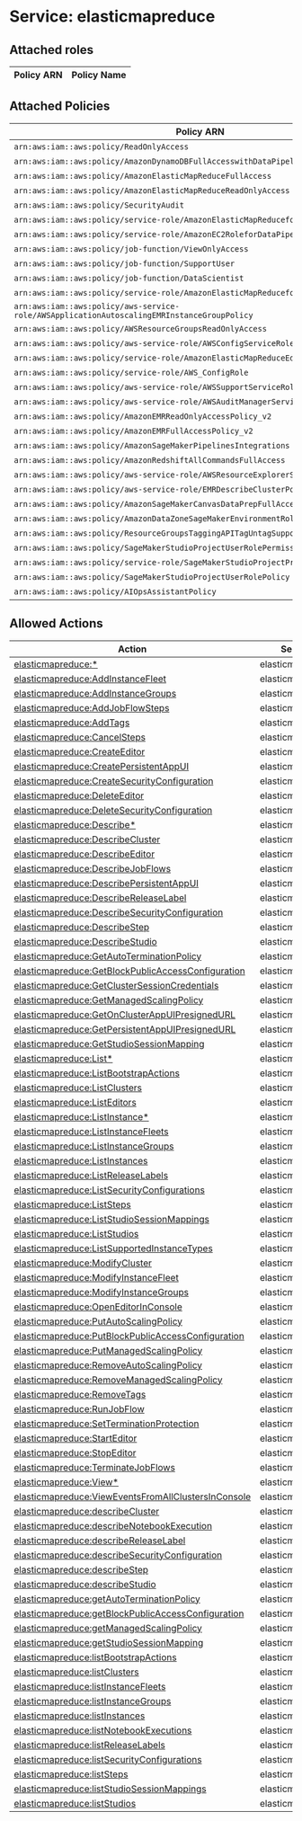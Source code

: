 # Service: elasticmapreduce

## Attached roles

| Policy ARN | Policy Name |
|------------|-------------|
## Attached Policies

| Policy ARN | Policy Name |
|------------|-------------|
| `arn:aws:iam::aws:policy/ReadOnlyAccess` | [ReadOnlyAccess](../policies.md#readonlyaccess) |
| `arn:aws:iam::aws:policy/AmazonDynamoDBFullAccesswithDataPipeline` | [AmazonDynamoDBFullAccesswithDataPipeline](../policies.md#amazondynamodbfullaccesswithdatapipeline) |
| `arn:aws:iam::aws:policy/AmazonElasticMapReduceFullAccess` | [AmazonElasticMapReduceFullAccess](../policies.md#amazonelasticmapreducefullaccess) |
| `arn:aws:iam::aws:policy/AmazonElasticMapReduceReadOnlyAccess` | [AmazonElasticMapReduceReadOnlyAccess](../policies.md#amazonelasticmapreducereadonlyaccess) |
| `arn:aws:iam::aws:policy/SecurityAudit` | [SecurityAudit](../policies.md#securityaudit) |
| `arn:aws:iam::aws:policy/service-role/AmazonElasticMapReduceforEC2Role` | [AmazonElasticMapReduceforEC2Role](../policies.md#amazonelasticmapreduceforec2role) |
| `arn:aws:iam::aws:policy/service-role/AmazonEC2RoleforDataPipelineRole` | [AmazonEC2RoleforDataPipelineRole](../policies.md#amazonec2rolefordatapipelinerole) |
| `arn:aws:iam::aws:policy/job-function/ViewOnlyAccess` | [ViewOnlyAccess](../policies.md#viewonlyaccess) |
| `arn:aws:iam::aws:policy/job-function/SupportUser` | [SupportUser](../policies.md#supportuser) |
| `arn:aws:iam::aws:policy/job-function/DataScientist` | [DataScientist](../policies.md#datascientist) |
| `arn:aws:iam::aws:policy/service-role/AmazonElasticMapReduceforAutoScalingRole` | [AmazonElasticMapReduceforAutoScalingRole](../policies.md#amazonelasticmapreduceforautoscalingrole) |
| `arn:aws:iam::aws:policy/aws-service-role/AWSApplicationAutoscalingEMRInstanceGroupPolicy` | [AWSApplicationAutoscalingEMRInstanceGroupPolicy](../policies.md#awsapplicationautoscalingemrinstancegrouppolicy) |
| `arn:aws:iam::aws:policy/AWSResourceGroupsReadOnlyAccess` | [AWSResourceGroupsReadOnlyAccess](../policies.md#awsresourcegroupsreadonlyaccess) |
| `arn:aws:iam::aws:policy/aws-service-role/AWSConfigServiceRolePolicy` | [AWSConfigServiceRolePolicy](../policies.md#awsconfigservicerolepolicy) |
| `arn:aws:iam::aws:policy/service-role/AmazonElasticMapReduceEditorsRole` | [AmazonElasticMapReduceEditorsRole](../policies.md#amazonelasticmapreduceeditorsrole) |
| `arn:aws:iam::aws:policy/service-role/AWS_ConfigRole` | [AWS_ConfigRole](../policies.md#aws_configrole) |
| `arn:aws:iam::aws:policy/aws-service-role/AWSSupportServiceRolePolicy` | [AWSSupportServiceRolePolicy](../policies.md#awssupportservicerolepolicy) |
| `arn:aws:iam::aws:policy/aws-service-role/AWSAuditManagerServiceRolePolicy` | [AWSAuditManagerServiceRolePolicy](../policies.md#awsauditmanagerservicerolepolicy) |
| `arn:aws:iam::aws:policy/AmazonEMRReadOnlyAccessPolicy_v2` | [AmazonEMRReadOnlyAccessPolicy_v2](../policies.md#amazonemrreadonlyaccesspolicy_v2) |
| `arn:aws:iam::aws:policy/AmazonEMRFullAccessPolicy_v2` | [AmazonEMRFullAccessPolicy_v2](../policies.md#amazonemrfullaccesspolicy_v2) |
| `arn:aws:iam::aws:policy/AmazonSageMakerPipelinesIntegrations` | [AmazonSageMakerPipelinesIntegrations](../policies.md#amazonsagemakerpipelinesintegrations) |
| `arn:aws:iam::aws:policy/AmazonRedshiftAllCommandsFullAccess` | [AmazonRedshiftAllCommandsFullAccess](../policies.md#amazonredshiftallcommandsfullaccess) |
| `arn:aws:iam::aws:policy/aws-service-role/AWSResourceExplorerServiceRolePolicy` | [AWSResourceExplorerServiceRolePolicy](../policies.md#awsresourceexplorerservicerolepolicy) |
| `arn:aws:iam::aws:policy/aws-service-role/EMRDescribeClusterPolicyForEMRWAL` | [EMRDescribeClusterPolicyForEMRWAL](../policies.md#emrdescribeclusterpolicyforemrwal) |
| `arn:aws:iam::aws:policy/AmazonSageMakerCanvasDataPrepFullAccess` | [AmazonSageMakerCanvasDataPrepFullAccess](../policies.md#amazonsagemakercanvasdataprepfullaccess) |
| `arn:aws:iam::aws:policy/AmazonDataZoneSageMakerEnvironmentRolePermissionsBoundary` | [AmazonDataZoneSageMakerEnvironmentRolePermissionsBoundary](../policies.md#amazondatazonesagemakerenvironmentrolepermissionsboundary) |
| `arn:aws:iam::aws:policy/ResourceGroupsTaggingAPITagUntagSupportedResources` | [ResourceGroupsTaggingAPITagUntagSupportedResources](../policies.md#resourcegroupstaggingapitaguntagsupportedresources) |
| `arn:aws:iam::aws:policy/SageMakerStudioProjectUserRolePermissionsBoundary` | [SageMakerStudioProjectUserRolePermissionsBoundary](../policies.md#sagemakerstudioprojectuserrolepermissionsboundary) |
| `arn:aws:iam::aws:policy/service-role/SageMakerStudioProjectProvisioningRolePolicy` | [SageMakerStudioProjectProvisioningRolePolicy](../policies.md#sagemakerstudioprojectprovisioningrolepolicy) |
| `arn:aws:iam::aws:policy/SageMakerStudioProjectUserRolePolicy` | [SageMakerStudioProjectUserRolePolicy](../policies.md#sagemakerstudioprojectuserrolepolicy) |
| `arn:aws:iam::aws:policy/AIOpsAssistantPolicy` | [AIOpsAssistantPolicy](../policies.md#aiopsassistantpolicy) |

## Allowed Actions

| Action | Service |
|--------|---------|
| [elasticmapreduce:*](../actions.md#elasticmapreduce:all) | elasticmapreduce |
| [elasticmapreduce:AddInstanceFleet](../actions.md#elasticmapreduce:addinstancefleet) | elasticmapreduce |
| [elasticmapreduce:AddInstanceGroups](../actions.md#elasticmapreduce:addinstancegroups) | elasticmapreduce |
| [elasticmapreduce:AddJobFlowSteps](../actions.md#elasticmapreduce:addjobflowsteps) | elasticmapreduce |
| [elasticmapreduce:AddTags](../actions.md#elasticmapreduce:addtags) | elasticmapreduce |
| [elasticmapreduce:CancelSteps](../actions.md#elasticmapreduce:cancelsteps) | elasticmapreduce |
| [elasticmapreduce:CreateEditor](../actions.md#elasticmapreduce:createeditor) | elasticmapreduce |
| [elasticmapreduce:CreatePersistentAppUI](../actions.md#elasticmapreduce:createpersistentappui) | elasticmapreduce |
| [elasticmapreduce:CreateSecurityConfiguration](../actions.md#elasticmapreduce:createsecurityconfiguration) | elasticmapreduce |
| [elasticmapreduce:DeleteEditor](../actions.md#elasticmapreduce:deleteeditor) | elasticmapreduce |
| [elasticmapreduce:DeleteSecurityConfiguration](../actions.md#elasticmapreduce:deletesecurityconfiguration) | elasticmapreduce |
| [elasticmapreduce:Describe*](../actions.md#elasticmapreduce:describeall) | elasticmapreduce |
| [elasticmapreduce:DescribeCluster](../actions.md#elasticmapreduce:describecluster) | elasticmapreduce |
| [elasticmapreduce:DescribeEditor](../actions.md#elasticmapreduce:describeeditor) | elasticmapreduce |
| [elasticmapreduce:DescribeJobFlows](../actions.md#elasticmapreduce:describejobflows) | elasticmapreduce |
| [elasticmapreduce:DescribePersistentAppUI](../actions.md#elasticmapreduce:describepersistentappui) | elasticmapreduce |
| [elasticmapreduce:DescribeReleaseLabel](../actions.md#elasticmapreduce:describereleaselabel) | elasticmapreduce |
| [elasticmapreduce:DescribeSecurityConfiguration](../actions.md#elasticmapreduce:describesecurityconfiguration) | elasticmapreduce |
| [elasticmapreduce:DescribeStep](../actions.md#elasticmapreduce:describestep) | elasticmapreduce |
| [elasticmapreduce:DescribeStudio](../actions.md#elasticmapreduce:describestudio) | elasticmapreduce |
| [elasticmapreduce:GetAutoTerminationPolicy](../actions.md#elasticmapreduce:getautoterminationpolicy) | elasticmapreduce |
| [elasticmapreduce:GetBlockPublicAccessConfiguration](../actions.md#elasticmapreduce:getblockpublicaccessconfiguration) | elasticmapreduce |
| [elasticmapreduce:GetClusterSessionCredentials](../actions.md#elasticmapreduce:getclustersessioncredentials) | elasticmapreduce |
| [elasticmapreduce:GetManagedScalingPolicy](../actions.md#elasticmapreduce:getmanagedscalingpolicy) | elasticmapreduce |
| [elasticmapreduce:GetOnClusterAppUIPresignedURL](../actions.md#elasticmapreduce:getonclusterappuipresignedurl) | elasticmapreduce |
| [elasticmapreduce:GetPersistentAppUIPresignedURL](../actions.md#elasticmapreduce:getpersistentappuipresignedurl) | elasticmapreduce |
| [elasticmapreduce:GetStudioSessionMapping](../actions.md#elasticmapreduce:getstudiosessionmapping) | elasticmapreduce |
| [elasticmapreduce:List*](../actions.md#elasticmapreduce:listall) | elasticmapreduce |
| [elasticmapreduce:ListBootstrapActions](../actions.md#elasticmapreduce:listbootstrapactions) | elasticmapreduce |
| [elasticmapreduce:ListClusters](../actions.md#elasticmapreduce:listclusters) | elasticmapreduce |
| [elasticmapreduce:ListEditors](../actions.md#elasticmapreduce:listeditors) | elasticmapreduce |
| [elasticmapreduce:ListInstance*](../actions.md#elasticmapreduce:listinstanceall) | elasticmapreduce |
| [elasticmapreduce:ListInstanceFleets](../actions.md#elasticmapreduce:listinstancefleets) | elasticmapreduce |
| [elasticmapreduce:ListInstanceGroups](../actions.md#elasticmapreduce:listinstancegroups) | elasticmapreduce |
| [elasticmapreduce:ListInstances](../actions.md#elasticmapreduce:listinstances) | elasticmapreduce |
| [elasticmapreduce:ListReleaseLabels](../actions.md#elasticmapreduce:listreleaselabels) | elasticmapreduce |
| [elasticmapreduce:ListSecurityConfigurations](../actions.md#elasticmapreduce:listsecurityconfigurations) | elasticmapreduce |
| [elasticmapreduce:ListSteps](../actions.md#elasticmapreduce:liststeps) | elasticmapreduce |
| [elasticmapreduce:ListStudioSessionMappings](../actions.md#elasticmapreduce:liststudiosessionmappings) | elasticmapreduce |
| [elasticmapreduce:ListStudios](../actions.md#elasticmapreduce:liststudios) | elasticmapreduce |
| [elasticmapreduce:ListSupportedInstanceTypes](../actions.md#elasticmapreduce:listsupportedinstancetypes) | elasticmapreduce |
| [elasticmapreduce:ModifyCluster](../actions.md#elasticmapreduce:modifycluster) | elasticmapreduce |
| [elasticmapreduce:ModifyInstanceFleet](../actions.md#elasticmapreduce:modifyinstancefleet) | elasticmapreduce |
| [elasticmapreduce:ModifyInstanceGroups](../actions.md#elasticmapreduce:modifyinstancegroups) | elasticmapreduce |
| [elasticmapreduce:OpenEditorInConsole](../actions.md#elasticmapreduce:openeditorinconsole) | elasticmapreduce |
| [elasticmapreduce:PutAutoScalingPolicy](../actions.md#elasticmapreduce:putautoscalingpolicy) | elasticmapreduce |
| [elasticmapreduce:PutBlockPublicAccessConfiguration](../actions.md#elasticmapreduce:putblockpublicaccessconfiguration) | elasticmapreduce |
| [elasticmapreduce:PutManagedScalingPolicy](../actions.md#elasticmapreduce:putmanagedscalingpolicy) | elasticmapreduce |
| [elasticmapreduce:RemoveAutoScalingPolicy](../actions.md#elasticmapreduce:removeautoscalingpolicy) | elasticmapreduce |
| [elasticmapreduce:RemoveManagedScalingPolicy](../actions.md#elasticmapreduce:removemanagedscalingpolicy) | elasticmapreduce |
| [elasticmapreduce:RemoveTags](../actions.md#elasticmapreduce:removetags) | elasticmapreduce |
| [elasticmapreduce:RunJobFlow](../actions.md#elasticmapreduce:runjobflow) | elasticmapreduce |
| [elasticmapreduce:SetTerminationProtection](../actions.md#elasticmapreduce:setterminationprotection) | elasticmapreduce |
| [elasticmapreduce:StartEditor](../actions.md#elasticmapreduce:starteditor) | elasticmapreduce |
| [elasticmapreduce:StopEditor](../actions.md#elasticmapreduce:stopeditor) | elasticmapreduce |
| [elasticmapreduce:TerminateJobFlows](../actions.md#elasticmapreduce:terminatejobflows) | elasticmapreduce |
| [elasticmapreduce:View*](../actions.md#elasticmapreduce:viewall) | elasticmapreduce |
| [elasticmapreduce:ViewEventsFromAllClustersInConsole](../actions.md#elasticmapreduce:vieweventsfromallclustersinconsole) | elasticmapreduce |
| [elasticmapreduce:describeCluster](../actions.md#elasticmapreduce:describecluster) | elasticmapreduce |
| [elasticmapreduce:describeNotebookExecution](../actions.md#elasticmapreduce:describenotebookexecution) | elasticmapreduce |
| [elasticmapreduce:describeReleaseLabel](../actions.md#elasticmapreduce:describereleaselabel) | elasticmapreduce |
| [elasticmapreduce:describeSecurityConfiguration](../actions.md#elasticmapreduce:describesecurityconfiguration) | elasticmapreduce |
| [elasticmapreduce:describeStep](../actions.md#elasticmapreduce:describestep) | elasticmapreduce |
| [elasticmapreduce:describeStudio](../actions.md#elasticmapreduce:describestudio) | elasticmapreduce |
| [elasticmapreduce:getAutoTerminationPolicy](../actions.md#elasticmapreduce:getautoterminationpolicy) | elasticmapreduce |
| [elasticmapreduce:getBlockPublicAccessConfiguration](../actions.md#elasticmapreduce:getblockpublicaccessconfiguration) | elasticmapreduce |
| [elasticmapreduce:getManagedScalingPolicy](../actions.md#elasticmapreduce:getmanagedscalingpolicy) | elasticmapreduce |
| [elasticmapreduce:getStudioSessionMapping](../actions.md#elasticmapreduce:getstudiosessionmapping) | elasticmapreduce |
| [elasticmapreduce:listBootstrapActions](../actions.md#elasticmapreduce:listbootstrapactions) | elasticmapreduce |
| [elasticmapreduce:listClusters](../actions.md#elasticmapreduce:listclusters) | elasticmapreduce |
| [elasticmapreduce:listInstanceFleets](../actions.md#elasticmapreduce:listinstancefleets) | elasticmapreduce |
| [elasticmapreduce:listInstanceGroups](../actions.md#elasticmapreduce:listinstancegroups) | elasticmapreduce |
| [elasticmapreduce:listInstances](../actions.md#elasticmapreduce:listinstances) | elasticmapreduce |
| [elasticmapreduce:listNotebookExecutions](../actions.md#elasticmapreduce:listnotebookexecutions) | elasticmapreduce |
| [elasticmapreduce:listReleaseLabels](../actions.md#elasticmapreduce:listreleaselabels) | elasticmapreduce |
| [elasticmapreduce:listSecurityConfigurations](../actions.md#elasticmapreduce:listsecurityconfigurations) | elasticmapreduce |
| [elasticmapreduce:listSteps](../actions.md#elasticmapreduce:liststeps) | elasticmapreduce |
| [elasticmapreduce:listStudioSessionMappings](../actions.md#elasticmapreduce:liststudiosessionmappings) | elasticmapreduce |
| [elasticmapreduce:listStudios](../actions.md#elasticmapreduce:liststudios) | elasticmapreduce |